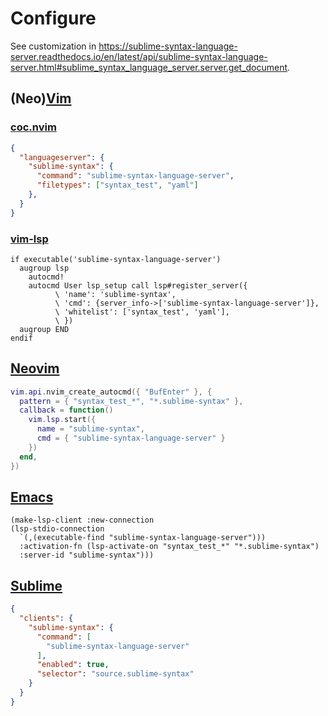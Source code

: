 # Configure

See customization in
<https://sublime-syntax-language-server.readthedocs.io/en/latest/api/sublime-syntax-language-server.html#sublime_syntax_language_server.server.get_document>.

## (Neo)[Vim](https://www.vim.org)

### [coc.nvim](https://github.com/neoclide/coc.nvim)

```json
{
  "languageserver": {
    "sublime-syntax": {
      "command": "sublime-syntax-language-server",
      "filetypes": ["syntax_test", "yaml"]
    },
  }
}
```

### [vim-lsp](https://github.com/prabirshrestha/vim-lsp)

```vim
if executable('sublime-syntax-language-server')
  augroup lsp
    autocmd!
    autocmd User lsp_setup call lsp#register_server({
          \ 'name': 'sublime-syntax',
          \ 'cmd': {server_info->['sublime-syntax-language-server']},
          \ 'whitelist': ['syntax_test', 'yaml'],
          \ })
  augroup END
endif
```

## [Neovim](https://neovim.io)

```lua
vim.api.nvim_create_autocmd({ "BufEnter" }, {
  pattern = { "syntax_test_*", "*.sublime-syntax" },
  callback = function()
    vim.lsp.start({
      name = "sublime-syntax",
      cmd = { "sublime-syntax-language-server" }
    })
  end,
})
```

## [Emacs](https://www.gnu.org/software/emacs)

```elisp
(make-lsp-client :new-connection
(lsp-stdio-connection
  `(,(executable-find "sublime-syntax-language-server")))
  :activation-fn (lsp-activate-on "syntax_test_*" "*.sublime-syntax")
  :server-id "sublime-syntax")))
```

## [Sublime](https://www.sublimetext.com)

```json
{
  "clients": {
    "sublime-syntax": {
      "command": [
        "sublime-syntax-language-server"
      ],
      "enabled": true,
      "selector": "source.sublime-syntax"
    }
  }
}
```
